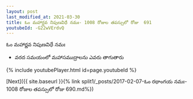 ```yaml
---
layout: post
last_modified_at: 2021-03-30
title: ఓం మహార్ణవ నిపుణవిధే నమః- 1008 రోజుల తపస్సులో రోజు  691
youtubeId: -G22wVErdvQ
---
```

 
 
 ఓం మహార్ణవ నిపుణవిధే నమః  
 
 -  వరద సమయంలో మహాసముద్రాలను ఎవరు తాగుతారు 
 
  
 
  
 
 
 
 
 
 


{% include youtubePlayer.html id=page.youtubeId %}
 
[Next]({{ site.baseurl }}{% link  split1/_posts/2017-02-07-ఓం రథాంగయ నమః- 1008 రోజుల తపస్సులో రోజు  690.md%})
 
